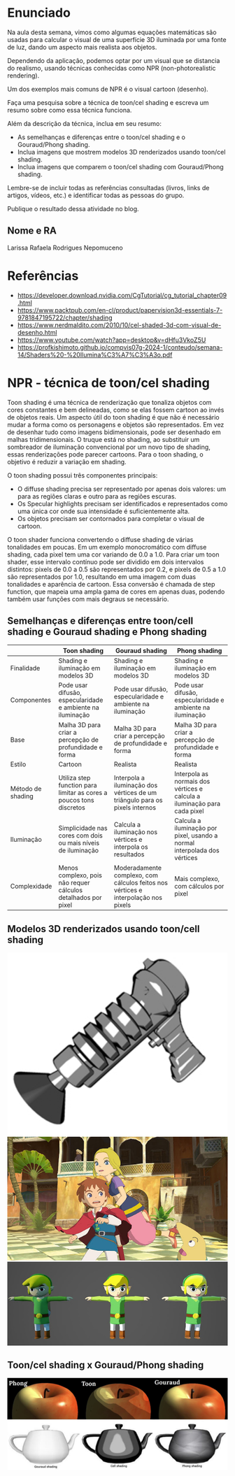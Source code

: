 # Enunciado
Na aula desta semana, vimos como algumas equações matemáticas são usadas para calcular o visual de uma superfície 3D iluminada por uma fonte de luz, dando um aspecto mais realista aos objetos.

Dependendo da aplicação, podemos optar por um visual que se distancia do realismo, usando técnicas conhecidas como NPR (non-photorealistic rendering).

Um dos exemplos mais comuns de NPR é o visual cartoon (desenho).

Faça uma pesquisa sobre a técnica de toon/cel shading e escreva um resumo sobre como essa técnica funciona.

Além da descrição da técnica, inclua em seu resumo:

- As semelhanças e diferenças entre o toon/cel shading e o Gouraud/Phong shading.
- Inclua imagens que mostrem modelos 3D renderizados usando toon/cel shading.
- Inclua imagens que comparem o toon/cel shading com Gouraud/Phong shading.

Lembre-se de incluir todas as referências consultadas (livros, links de artigos, vídeos, etc.) e identificar todas as pessoas do grupo.

Publique o resultado dessa atividade no blog.
## Nome e RA
Larissa Rafaela Rodrigues Nepomuceno
# Referências
- https://developer.download.nvidia.com/CgTutorial/cg_tutorial_chapter09.html
- https://www.packtpub.com/en-cl/product/papervision3d-essentials-7-9781847195722/chapter/shading
- https://www.nerdmaldito.com/2010/10/cel-shaded-3d-com-visual-de-desenho.html
- https://www.youtube.com/watch?app=desktop&v=dHfu3VkoZ5U
- https://profkishimoto.github.io/compvis07g-2024-1/conteudo/semana-14/Shaders%20-%20Ilumina%C3%A7%C3%A3o.pdf

# NPR - técnica de toon/cel shading
Toon shading é uma técnica de renderização que tonaliza objetos com cores constantes e bem delineadas, como se elas fossem cartoon ao invés de objetos reais.
Um aspecto útil do toon shading é que não é necessário mudar a forma como os personagens e objetos são representados. Em vez de desenhar tudo como imagens bidimensionais, pode ser desenhado em malhas tridimensionais. O truque está no shading, ao substituir um sombreador de iluminação convencional por um novo tipo de shading, essas renderizações pode parecer cartoons. Para o toon shading, o objetivo é reduzir a variação em shading.

O toon shading possui três componentes principais:
- O diffuse shading precisa ser representado por apenas dois valores: um para as regiões claras e outro para as regiões escuras.
- Os Specular highlights precisam ser identificados e representados como uma única cor onde sua intensidade é suficientemente alta.
- Os objetos precisam ser contornados para completar o visual de cartoon.

O toon shader funciona convertendo o diffuse shading de várias tonalidades em poucas. Em um exemplo monocromático com diffuse shading, cada pixel tem uma cor variando de 0.0 a 1.0. Para criar um toon shader, esse intervalo contínuo pode ser dividido em dois intervalos distintos: pixels de 0.0 a 0.5 são representados por 0.2, e pixels de 0.5 a 1.0 são representados por 1.0, resultando em uma imagem com duas tonalidades e aparência de cartoon. Essa conversão é chamada de step function, que mapeia uma ampla gama de cores em apenas duas, podendo também usar funções com mais degraus se necessário.

## Semelhanças e diferenças entre toon/cell shading e Gouraud shading e Phong shading

| | Toon shading  | Gouraud shading | Phong shading |
| ------------- | ------------- | ------------- | ------------- |
| Finalidade | Shading e iluminação em modelos 3D  | Shading e iluminação em modelos 3D  | Shading e iluminação em modelos 3D |
| Componentes | Pode usar difusão, especularidade e ambiente na iluminação | Pode usar difusão, especularidade e ambiente na iluminação | Pode usar difusão, especularidade e ambiente na iluminação |
| Base | Malha 3D para criar a percepção de profundidade e forma | Malha 3D para criar a percepção de profundidade e forma | Malha 3D para criar a percepção de profundidade e forma |
| Estilo | Cartoon | Realista  | Realista |
| Método de shading | Utiliza step function para limitar as cores a poucos tons discretos  | Interpola a iluminação dos vértices de um triângulo para os pixels internos | Interpola as normais dos vértices e calcula a iluminação para cada pixel |
| Iluminação | Simplicidade nas cores com dois ou mais níveis de iluminação | Calcula a iluminação nos vértices e interpola os resultados | Calcula a iluminação por pixel, usando a normal interpolada dos vértices |
| Complexidade | Menos complexo, pois não requer cálculos detalhados por pixel | Moderadamente complexo, com cálculos feitos nos vértices e interpolação nos pixels | Mais complexo, com cálculos por pixel |

## Modelos 3D renderizados usando toon/cell shading
<img src="toon_shading_1.png">
<img src="toon_shading_2.jpg">
<img src="toon_shading_3.jpg">


## Toon/cel shading x Gouraud/Phong shading
<img src="phong_toon_gouraud_1.png">
<img src="phong_toon_gouraud_2.png">

